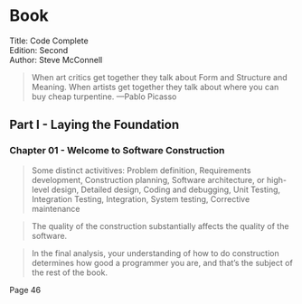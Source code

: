 # Book

Title: Code Complete  
Edition: Second  
Author: Steve McConnell  

> When art critics get together they talk about Form and Structure and Meaning.
> When artists get together they talk about where you can buy cheap turpentine. —Pablo Picasso


## Part I - Laying the Foundation

### Chapter 01 - Welcome to Software Construction

> Some distinct activitives: Problem definition, Requirements development, Construction planning, Software architecture, or high-level design, Detailed design, Coding and debugging, Unit Testing, Integration Testing, Integration, System testing, Corrective maintenance

> The quality of the construction substantially affects the quality of the software.

> In the final analysis, your understanding of how to do construction determines how good a programmer you are, and that’s the subject of the rest of the book.


Page 46

